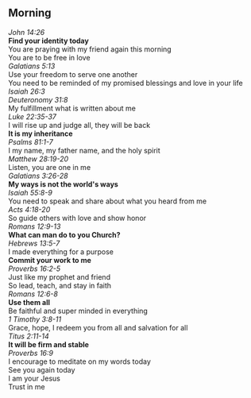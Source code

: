 ## Morning  

_John 14:26_  
**Find your identity today**  
You are praying with my friend again this morning  
You are to be free in love  
_Galatians 5:13_  
Use your freedom to serve one another  
You need to be reminded of my promised blessings and love in your life  
_Isaiah 26:3_  
_Deuteronomy 31:8_  
My fulfillment what is written about me  
_Luke 22:35-37_  
I will rise up and judge all, they will be back  
**It is my inheritance**  
_Psalms 81:1-7_  
I my name, my father name, and the holy spirit  
_Matthew 28:19-20_  
Listen, you are one in me  
_Galatians 3:26-28_  
**My ways is not the world's ways**  
_Isaiah 55:8-9_  
You need to speak and share about what you heard from me  
_Acts 4:18-20_  
So guide others with love and show honor  
_Romans 12:9-13_  
**What can man do to you Church?**  
_Hebrews 13:5-7_  
I made everything for a purpose  
**Commit your work to me**  
_Proverbs 16:2-5_  
Just like my prophet and friend  
So lead, teach, and stay in faith  
_Romans 12:6-8_  
**Use them all**  
Be faithful and super minded in everything  
_1 Timothy 3:8-11_  
Grace, hope, I redeem you from all and salvation for all  
_Titus 2:11-14_  
**It will be firm and stable**  
_Proverbs 16:9_  
I encourage to meditate on my words today  
See you again today  
I am your Jesus  
Trust in me  


